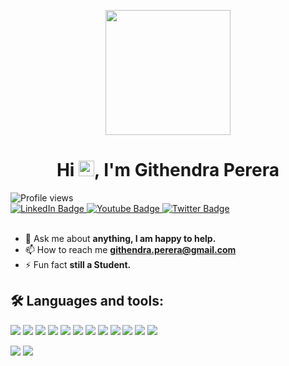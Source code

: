 <p align="center">
  <img src="https://cdn-icons-png.flaticon.com/512/2463/2463510.png" width="200"/>
</p>


<h1 align="center">Hi <img src="https://raw.githubusercontent.com/MartinHeinz/MartinHeinz/master/wave.gif" width="25px"/>, I'm Githendra Perera</h1>

<img src="https://komarev.com/ghpvc/?username=Githendra23&amp;label=Profile%20Views&amp;color=red" alt="Profile views"/>

</a>
<div id="badges">
  <a href="your-linkedin-URL" target="_blank">
    <img src="https://img.shields.io/badge/LinkedIn-blue?style=for-the-badge&logo=linkedin&logoColor=white" alt="LinkedIn Badge"/>
  </a>
  <a href="https://www.youtube.com/channel/UCjowGhJuzExRVWbpRwIS1WA" target="_blank">
    <img src="https://img.shields.io/badge/YouTube-red?style=for-the-badge&logo=youtube&logoColor=white" alt="Youtube Badge"/>
  </a>
  <a href="https://www.linkedin.com/in/githendra-perera-081bbb244/" target="_blank">
    <img src="https://img.shields.io/badge/Twitter-blue?style=for-the-badge&logo=twitter&logoColor=white" alt="Twitter Badge"/>
  </a>
</div>

<br>
   
- 💬 Ask me about **anything, I am happy to help.**
- 📫 How to reach me **githendra.perera@gmail.com**
- ⚡ Fun fact **still a Student.**

## 🛠️ Languages and tools:
<a href="https://www.arduino.cc" target="_blank"><img src="https://img.icons8.com/fluency/48/000000/arduino.png"/></a>
<a href="https://heroku.com" target="_blank"><img src="https://img.icons8.com/color/48/000000/heroku.png"/></a>
<a href="https://www.w3.org/html" target="_blank"><img src="https://img.icons8.com/color/48/000000/html-5--v1.png"/></a>
<a href="https://www.linux.org" target="_blank"><img src="https://img.icons8.com/color/48/000000/css3--v1.png"/></a>
<a href="https://devdocs.io/javascript/" target="_blank"><img src="https://img.icons8.com/color/48/000000/javascript--v1.png"/></a>
<a href="https://www.php.net/manual/en/" target="_blank"><img src="https://img.icons8.com/color/48/000000/php--v1.png"/></a>
<a href="https://www.python.org" target="_blank"><img src="https://img.icons8.com/color/48/000000/python--v1.png"/></a>
<a href="https://devdocs.io/c/" target="_blank"><img src="https://img.icons8.com/fluency/1x/c-programming.png"/></a>
<a href="https://cplusplus.com/doc/" target="_blank"><img src="https://img.icons8.com/color/48/000000/c-plus-plus-logo.png"/></a>
<a href="https://learn.microsoft.com/en-us/dotnet/csharp/" target="_blank"><img src="https://img.icons8.com/fluency/1x/c-sharp-logo.png"/></a>
<a href="https://learn.microsoft.com/en-us/sql/?view=sql-server-ver16" target="_blank"><img src="https://img.icons8.com/color/48/000000/sql--v1.png"/></a>
<a href="https://learn.microsoft.com/en-us/powershell/" target="_blank"><img src="https://img.icons8.com/color/48/000000/powershell--v1.png"/></a>

<img src="https://github-readme-stats.vercel.app/api?username=Githendra23&show_icons=true&theme=radical"/>
<img src="https://github-readme-stats.vercel.app/api/top-langs/?username=Githendra23&layout=compact&theme=radical"/>
